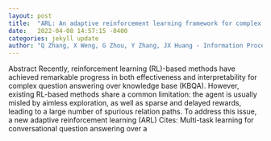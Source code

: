 ```yaml
---
layout: post
title:  "ARL: An adaptive reinforcement learning framework for complex question answering over knowledge base"
date:   2022-04-08 14:57:15 -0400
categories: jekyll update
author: "Q Zhang, X Weng, G Zhou, Y Zhang, JX Huang - Information Processing & , 2022"
---
```

Abstract Recently, reinforcement learning (RL)-based methods have achieved remarkable progress in both effectiveness and interpretability for complex question answering over knowledge base (KBQA). However, existing RL-based methods share a common limitation: the agent is usually misled by aimless exploration, as well as sparse and delayed rewards, leading to a large number of spurious relation paths. To address this issue, a new adaptive reinforcement learning (ARL) Cites: Multi-task learning for conversational question answering over a